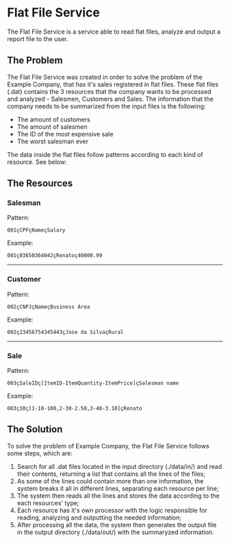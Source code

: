 # Flat File Service

The Flat File Service is a service able to read flat files, analyze and output a report file to the user.

## The Problem

The Flat File Service was created in order to solve the problem of the Example Company, that has it's sales registered in flat files.
These flat files (.dat) contains the 3 resources that the company wants to be processed and analyzed - Salesmen, Customers and Sales.
The information that the company needs to be summarized from the input files is the following:
  - The amount of customers
  - The amount of salesmen
  - The ID of the most expensive sale
  - The worst salesman ever
  
  
The data inside the flat files follow patterns according to each kind of resource. See below:

## The Resources

### Salesman
Pattern:
```
001çCPFçNameçSalary
```
Example:
```
001ç03650364042çRenatoç40000.99
```

---

### Customer
Pattern:
```
002çCNPJçNameçBusiness Area
```
Example:
```
002ç23456754345443çJose da SilvaçRural
```

---

### Sale
Pattern:
```
003çSaleIDç[ItemID-ItemQuantity-ItemPrice]çSalesman name
```
Example:
```
003ç10ç[1-10-100,2-30-2.50,3-40-3.10]çRenato
```

## The Solution

To solve the problem of Example Company, the Flat File Service follows some steps, which are:

1. Search for all .dat files located in the input directory (./data/in/) and read their contents, returning a list that contains all the lines of the files;
2. As some of the lines could contain more than one information, the system breaks it all in different lines, separating each resource per line;
3. The system then reads all the lines and stores the data according to the each resources' type;
4. Each resource has it's own processor with the logic responsible for reading, analyzing and outputting the needed information;
5. After processing all the data, the system then generates the output file in the output directory (./data/out/) with the summaryzed information.
